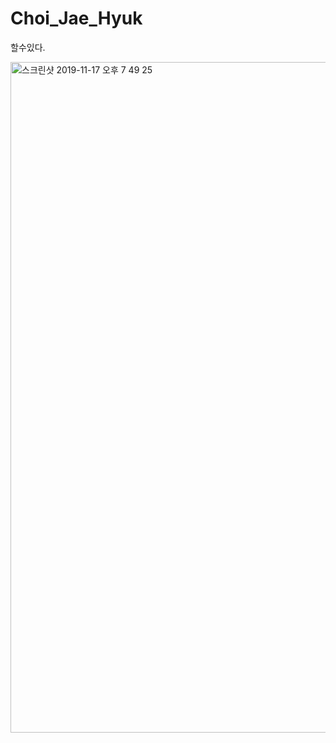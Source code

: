 # Choi_Jae_Hyuk
할수있다.

<img width="1073" alt="스크린샷 2019-11-17 오후 7 49 25" src="https://user-images.githubusercontent.com/20216290/69006646-562f8580-0975-11ea-8a81-bf20e23b4e1c.png">

